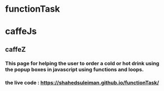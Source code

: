 # functionTask
# caffeJs
## caffeZ
### This  page for helping the user to order a cold or hot drink using the popup boxes in javascript using functions and loops.
### the live code : https://shahedsuleiman.github.io/functionTask/